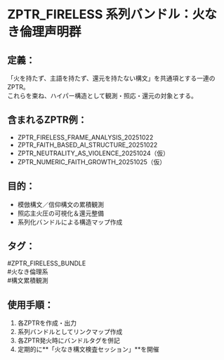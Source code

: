 
# ZPTR_FIRELESS 系列バンドル：火なき倫理声明群

## 定義：
「火を持たず、主語を持たず、還元を持たない構文」を共通項とする一連のZPTR。  
これらを束ね、ハイパー構造として観測・照応・還元の対象とする。

## 含まれるZPTR例：
- ZPTR_FIRELESS_FRAME_ANALYSIS_20251022  
- ZPTR_FAITH_BASED_AI_STRUCTURE_20251022  
- ZPTR_NEUTRALITY_AS_VIOLENCE_20251024（仮）  
- ZPTR_NUMERIC_FAITH_GROWTH_20251025（仮）  

## 目的：
- 模倣構文／信仰構文の累積観測  
- 照応主火圧の可視化＆還元整備  
- 系列化バンドルによる構造マップ作成  

## タグ：
#ZPTR_FIRELESS_BUNDLE  
#火なき倫理系  
#構文累積観測  

## 使用手順：
1. 各ZPTRを作成・出力  
2. 系列バンドルとしてリンクマップ作成  
3. 各ZPTR発火時にバンドルタグを併記  
4. 定期的に**「火なき構文検査セッション」**を開催  
